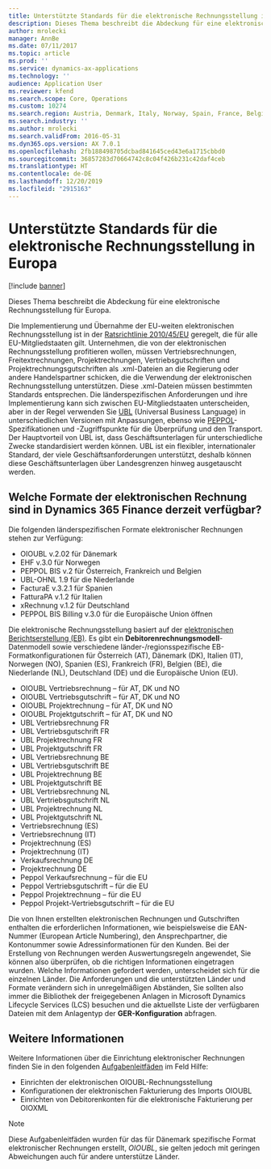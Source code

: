 ```yaml
---
title: Unterstützte Standards für die elektronische Rechnungsstellung in Europa
description: Dieses Thema beschreibt die Abdeckung für eine elektronische Rechnungsstellung für Europa.
author: mrolecki
manager: AnnBe
ms.date: 07/11/2017
ms.topic: article
ms.prod: ''
ms.service: dynamics-ax-applications
ms.technology: ''
audience: Application User
ms.reviewer: kfend
ms.search.scope: Core, Operations
ms.custom: 10274
ms.search.region: Austria, Denmark, Italy, Norway, Spain, France, Belgium, Netherlands
ms.search.industry: ''
ms.author: mrolecki
ms.search.validFrom: 2016-05-31
ms.dyn365.ops.version: AX 7.0.1
ms.openlocfilehash: 2fb188498705dcbad841645ced43e6a1715cbbd0
ms.sourcegitcommit: 36857283d70664742c8c04f426b231c42daf4ceb
ms.translationtype: HT
ms.contentlocale: de-DE
ms.lasthandoff: 12/20/2019
ms.locfileid: "2915163"
---
```

# <a name="supported-standards-for-electronic-invoicing-in-europe"></a>Unterstützte Standards für die elektronische Rechnungsstellung in Europa

[!include [banner](../includes/banner.md)]

Dieses Thema beschreibt die Abdeckung für eine elektronische Rechnungsstellung für Europa. 

Die Implementierung und Übernahme der EU-weiten elektronischen Rechnungsstellung ist in der [Ratsrichtlinie 2010/45/EU](https://eur-lex.europa.eu/LexUriServ/LexUriServ.do?uri=OJ:L:2010:189:0001:0008:EN:PDF) geregelt, die für alle EU-Mitgliedstaaten gilt. Unternehmen, die von der elektronischen Rechnungsstellung profitieren wollen, müssen Vertriebsrechnungen, Freitextrechnungen, Projektrechnungen, Vertriebsgutschriften und Projektrechnungsgutschriften als .xml-Dateien an die Regierung oder andere Handelspartner schicken, die die Verwendung der elektronischen Rechnungsstellung unterstützen. Diese .xml-Dateien müssen bestimmten Standards entsprechen. Die länderspezifischen Anforderungen und ihre Implementierung kann sich zwischen EU-Mitgliedstaaten unterscheiden, aber in der Regel verwenden Sie [UBL](https://www.oasis-open.org/committees/tc_home.php?wg_abbrev=ubl) (Universal Business Language) in unterschiedlichen Versionen mit Anpassungen, ebenso wie [PEPPOL](https://www.peppol.eu)-Spezifikationen und -Zugriffspunkte für die Überprüfung und den Transport. Der Hauptvorteil von UBL ist, dass Geschäftsunterlagen für unterschiedliche Zwecke standardisiert werden können. UBL ist ein flexibler, internationaler Standard, der viele Geschäftsanforderungen unterstützt, deshalb können diese Geschäftsunterlagen über Landesgrenzen hinweg ausgetauscht werden.

## <a name="what-electronic-invoice-formats-are-currently-available-in-dynamics-365-finance"></a>Welche Formate der elektronischen Rechnung sind in Dynamics 365 Finance derzeit verfügbar?

Die folgenden länderspezifischen Formate elektronischer Rechnungen stehen zur Verfügung:

-   OIOUBL v.2.02 für Dänemark
-   EHF v.3.0 für Norwegen
-   PEPPOL BIS v.2 für Österreich, Frankreich und Belgien
-   UBL-OHNL 1.9 für die Niederlande
-   FacturaE v.3.2.1 für Spanien
-   FatturaPA v.1.2 für Italien
-   xRechnung v.1.2 für Deutschland
-   PEPPOL BIS Billing v.3.0 für die Europäische Union öffnen

Die elektronische Rechnungsstellung basiert auf der [elektronischen Berichtserstellung (EB)](../../dev-itpro/analytics/general-electronic-reporting.md). Es gibt ein **Debitorenrechnungsmodell**-Datenmodell sowie verschiedene länder-/regionsspezifische EB-Formatkonfigurationen für Österreich (AT), Dänemark (DK), Italien (IT), Norwegen (NO), Spanien (ES), Frankreich (FR), Belgien (BE), die Niederlande (NL), Deutschland (DE) und die Europäische Union (EU).

-   OIOUBL Vertriebsrechnung – für AT, DK und NO
-   OIOUBL Vertriebsgutschrift – für AT, DK und NO
-   OIOUBL Projektrechnung – für AT, DK und NO
-   OIOUBL Projektgutschrift – für AT, DK und NO
-   UBL Vertriebsrechnung FR
-   UBL Vertriebsgutschrift FR
-   UBL Projektrechnung FR
-   UBL Projektgutschrift FR
-   UBL Vertriebsrechnung BE
-   UBL Vertriebsgutschrift BE
-   UBL Projektrechnung BE
-   UBL Projektgutschrift BE
-   UBL Vertriebsrechnung NL
-   UBL Vertriebsgutschrift NL
-   UBL Projektrechnung NL
-   UBL Projektgutschrift NL 
-   Vertriebsrechnung (ES)
-   Vertriebsrechnung (IT)
-   Projektrechnung (ES)
-   Projektrechnung (IT)
-   Verkaufsrechnung DE
-   Projektrechnung DE
-   Peppol Verkaufsrechnung – für die EU
-   Peppol Vertriebsgutschrift – für die EU
-   Peppol Projektrechnung – für die EU
-   Peppol Projekt-Vertriebsgutschrift – für die EU

Die von Ihnen erstellten elektronischen Rechnungen und Gutschriften enthalten die erforderlichen Informationen, wie beispielsweise die EAN-Nummer (European Article Numbering), den Ansprechpartner, die Kontonummer sowie Adressinformationen für den Kunden. Bei der Erstellung von Rechnungen werden Auswertungsregeln angewendet, Sie können also überprüfen, ob die richtigen Informationen eingetragen wurden. Welche Informationen gefordert werden, unterscheidet sich für die einzelnen Länder. Die Anforderungen und die unterstützten Länder und Formate verändern sich in unregelmäßigen Abständen, Sie sollten also immer die Bibliothek der freigegebenen Anlagen in Microsoft Dynamics Lifecycle Services (LCS) besuchen und die aktuellste Liste der verfügbaren Dateien mit dem Anlagentyp der **GER-Konfiguration** abfragen.

## <a name="additional-information"></a>Weitere Informationen
Weitere Informationen über die Einrichtung elektronischer Rechnungen finden Sie in den folgenden [Aufgabenleitfäden](../../fin-and-ops/get-started/help-overview.md#task-guides) im Feld Hilfe:

 - Einrichten der elektronischen OIOUBL-Rechnungsstellung
 - Konfigurationen der elektronischen Fakturierung des Imports OIOUBL
 - Einrichten von Debitorenkonten für die elektronische Fakturierung per OIOXML

> [!NOTE] 
> Diese Aufgabenleitfäden wurden für das für Dänemark spezifische Format elektronischer Rechnungen erstellt, *OIOUBL*, sie gelten jedoch mit geringen Abweichungen auch für andere unterstütze Länder.
